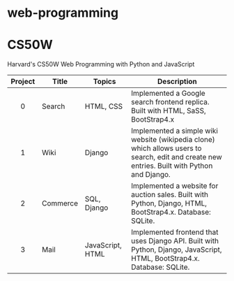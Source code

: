 # web-programming

# CS50W 
Harvard's CS50W Web Programming with Python and JavaScript

Project | Title | Topics | Description
:--:|--|--|--
0 | Search | HTML, CSS | Implemented a Google search frontend replica. Built with HTML, SaSS, BootStrap4.x <br> 
1 | Wiki | Django | Implemented a simple wiki website (wikipedia clone) which allows users to search, edit and create new entries. Built with Python and Django. <br> 
2 | Commerce | SQL, Django | Implemented a website for auction sales. Built with Python, Django, HTML, BootStrap4.x. Database: SQLite. <br> 
3 | Mail | JavaScript, HTML | Implemented frontend that uses Django API. Built with Python, Django, JavaScript, HTML, BootStrap4.x. Database: SQLite. <br> 
